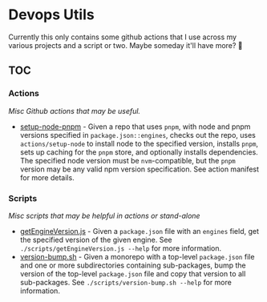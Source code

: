 Devops Utils
============================================================================================================

Currently this only contains some github actions that I use across my various projects and a script or two. Maybe
someday it'll have more? :shrug:

## TOC

### Actions

_Misc Github actions that may be useful._

* [setup-node-pnpm](./actions/setup-node-pnpm/action.yml) - Given a repo that uses `pnpm`, with node and pnpm versions
  specified in `package.json::engines`, checks out the repo, uses `actions/setup-node` to install node to the specified
  version, installs `pnpm`, sets up caching for the `pnpm` store, and optionally installs dependencies. The specified
  node version must be `nvm`-compatible, but the `pnpm` version may be any valid npm version specification. See action
  manifest for more details. 


### Scripts

_Misc scripts that may be helpful in actions or stand-alone_

* [getEngineVersion.js](./scripts/getEngineVersion.js) - Given a `package.json` file with an `engines` field, get the
  specified version of the given engine. See `./scripts/getEngineVersion.js --help` for more information.
* [version-bump.sh](./scripts/version-bump.sh) - Given a monorepo with a top-level `package.json` file and one or more
  subdirectories containing sub-packages, bump the version of the top-level `package.json` file and copy that version
  to all sub-packages. See `./scripts/version-bump.sh --help` for more information.
